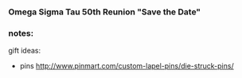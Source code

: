 ### Omega Sigma Tau 50th Reunion "Save the Date"

### notes:

gift ideas:
- pins http://www.pinmart.com/custom-lapel-pins/die-struck-pins/